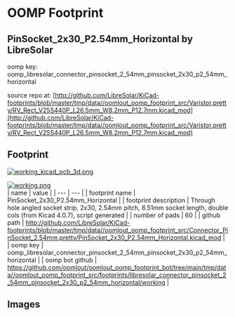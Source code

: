 # OOMP Footprint  
## PinSocket_2x30_P2.54mm_Horizontal  by LibreSolar  
  
oomp key: oomp_libresolar_connector_pinsocket_2_54mm_pinsocket_2x30_p2_54mm_horizontal  
  
source repo at: [http://github.com/LibreSolar/KiCad-footprints/blob/master/tmp/data//oomlout_oomp_footprint_src/Varistor.pretty/RV_Rect_V25S440P_L26.5mm_W8.2mm_P12.7mm.kicad_mod](http://github.com/LibreSolar/KiCad-footprints/blob/master/tmp/data//oomlout_oomp_footprint_src/Varistor.pretty/RV_Rect_V25S440P_L26.5mm_W8.2mm_P12.7mm.kicad_mod)  
## Footprint  
  
[![working_kicad_pcb_3d.png](working_kicad_pcb_3d_600.png)](working_kicad_pcb_3d.png)  
  
[![working.png](working_600.png)](working.png)  
| name | value | 
| --- | --- | 
| footprint name | PinSocket_2x30_P2.54mm_Horizontal | 
| footprint description | Through hole angled socket strip, 2x30, 2.54mm pitch, 8.51mm socket length, double cols (from Kicad 4.0.7), script generated | 
| number of pads | 60 | 
| github path | http://github.com/LibreSolar/KiCad-footprints/blob/master/tmp/data//oomlout_oomp_footprint_src/Connector_PinSocket_2.54mm.pretty/PinSocket_2x30_P2.54mm_Horizontal.kicad_mod | 
| oomp key | oomp_libresolar_connector_pinsocket_2_54mm_pinsocket_2x30_p2_54mm_horizontal | 
| oomp bot github | https://github.com/oomlout/oomlout_oomp_footprint_bot/tree/main/tmp/data//oomlout_oomp_footprint_src/footprints/libresolar_connector_pinsocket_2_54mm_pinsocket_2x30_p2_54mm_horizontal/working | 
## Images  
